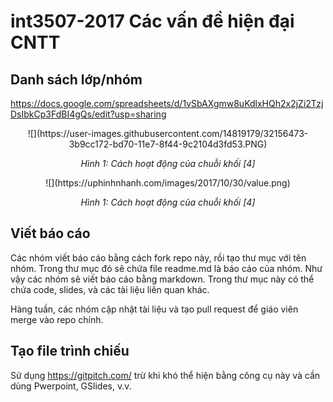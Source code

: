 # int3507-2017 Các vấn đề hiện đại CNTT

## Danh sách lớp/nhóm
https://docs.google.com/spreadsheets/d/1vSbAXgmw8uKdlxHQh2x2jZi2TzjDsIbkCp3FdBI4gQs/edit?usp=sharing


<center> ![](https://user-images.githubusercontent.com/14819179/32156473-3b9cc172-bd70-11e7-8f44-9c2104d3fd53.PNG)

*Hình 1: Cách hoạt động của chuỗi khối [4]* </center>

<center> ![](https://uphinhnhanh.com/images/2017/10/30/value.png)

*Hình 1: Cách hoạt động của chuỗi khối [4]* </center>

## Viết báo cáo
Các nhóm viết báo cáo bằng cách fork repo này, rồi tạo thư mục với tên nhóm. Trong thư mục đó sẽ chứa file readme.md là báo cáo của nhóm. Như vậy các nhóm sẽ viết báo cáo bằng markdown. Trong thư mục này có thể chứa code, slides, và các tài liệu liên quan khác. 

Hàng tuần, các nhóm cập nhật tài liệu và tạo pull request để giáo viên merge vào repo chính.

## Tạo file trình chiếu
Sử dụng https://gitpitch.com/ trừ khi khó thể hiện bằng công cụ này và cần dùng Pwerpoint, GSlides, v.v.


